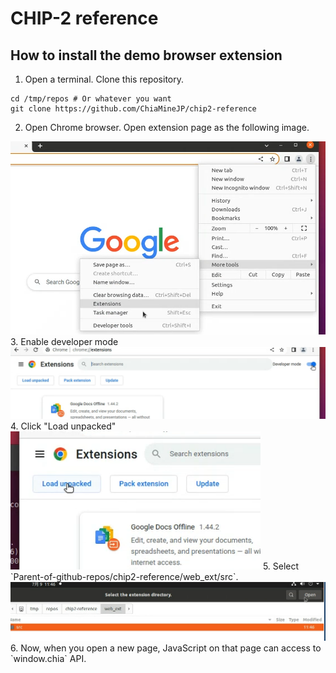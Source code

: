 # CHIP-2 reference

## How to install the demo browser extension

1. Open a terminal. Clone this repository.  
```shell
cd /tmp/repos # Or whatever you want
git clone https://github.com/ChiaMineJP/chip2-reference   
```
2. Open Chrome browser. Open extension page as the following image.  
<img src='https://github.com/ChiaMineJP/chip2-reference/blob/cc4336ec4044656044a8e0acbe1b4851f04f0ccc/web_ext/docs/images/install-extension-1.png?raw=true' alt='' width='600' />
3. Enable developer mode  
<img src='https://github.com/ChiaMineJP/chip2-reference/blob/cc4336ec4044656044a8e0acbe1b4851f04f0ccc/web_ext/docs/images/install-extension-2.png?raw=true' alt='' width='800' />
4. Click "Load unpacked"  
<img src='https://github.com/ChiaMineJP/chip2-reference/blob/cc4336ec4044656044a8e0acbe1b4851f04f0ccc/web_ext/docs/images/install-extension-3.png?raw=true' alt='' width='400' />
5. Select `Parent-of-github-repos/chip2-reference/web_ext/src`.  
<img src='https://github.com/ChiaMineJP/chip2-reference/blob/cc4336ec4044656044a8e0acbe1b4851f04f0ccc/web_ext/docs/images/install-extension-4.png?raw=true' alt='' width='800' />
6. Now, when you open a new page, JavaScript on that page can access to `window.chia` API.
